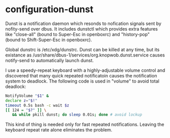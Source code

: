 # configuration-dunst

Dunst is a notification daemon which resonds to nofication signals sent by nofity-send over dbus. It includes dunstctl which provides extra features like "close-all" (bound to Super-Esc in openboxrc) and "history-pop" (bound to Shift-Super-Esc in openboxrc).

Global dunstrc is /etc/xdg/dunstrc. Dunst can be killed at any time, but its existance as /usr/share/dbus-1/services/org.knopwob.dunst.service causes notify-send to automatically launch dunst.

I use a speedy-repeat keyboard with a highly-adjustable volume control and discovered that many quick repeated notificatoin causes the notification system to deadlock. The following code is used in "volume" to avoid total deadlock:

````bash
NotifyVolume "$1" &
declare z="$!"
timeout 0.5s bash -c wait $z
[[ 124 = "$?" ]] \
   && while pkill dunst; do sleep 0.01s; done # avoid lockup
````

This kind of thing is needed only for fast repeated notifications. Leaving the keyboard repeat rate alone eliminates the problem. 
